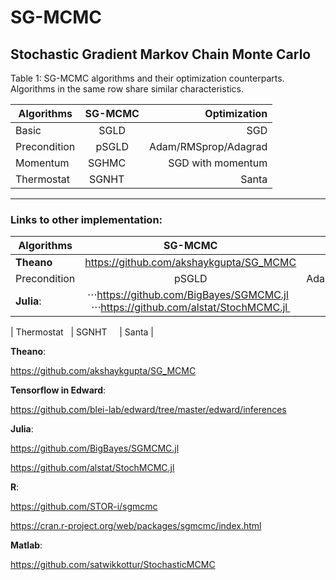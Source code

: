 # SG-MCMC
Stochastic Gradient Markov Chain Monte Carlo
----


Table 1: SG-MCMC algorithms and their optimization counterparts. 
Algorithms in the same row share similar characteristics.

| Algorithms    | SG-MCMC       | Optimization |
| ------------- |:-------------:| ------------:|
| Basic         | SGLD          |  SGD         |
| Precondition  | pSGLD         |  Adam/RMSprop/Adagrad |
| Momentum      | SGHMC         |  SGD with momentum    |
| Thermostat    | SGNHT         |  Santa                |


----


### Links to other implementation:


| Algorithms    | SG-MCMC       | Optimization |
| ------------- |:-------------:| ------------:|
| **Theano**         |  https://github.com/akshaykgupta/SG_MCMC          |  SGD         |
| Precondition  | pSGLD         |  Adam/RMSprop/Adagrad |
| **Julia**:      | ⋅⋅⋅https://github.com/BigBayes/SGMCMC.jl    ⋅⋅⋅https://github.com/alstat/StochMCMC.jl      |  SGD with momentum    |

| Thermostat    | SGNHT         |  Santa                |

**Theano**:

   https://github.com/akshaykgupta/SG_MCMC

**Tensorflow in Edward**:

https://github.com/blei-lab/edward/tree/master/edward/inferences

**Julia**: 

   https://github.com/BigBayes/SGMCMC.jl
    
   https://github.com/alstat/StochMCMC.jl

**R**: 

   https://github.com/STOR-i/sgmcmc
    
   https://cran.r-project.org/web/packages/sgmcmc/index.html


**Matlab**:

   https://github.com/satwikkottur/StochasticMCMC



